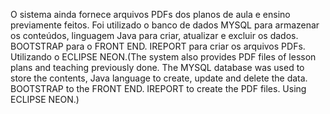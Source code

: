  O sistema ainda fornece arquivos PDFs dos planos de aula e ensino previamente feitos. Foi utilizado o banco de dados MYSQL para armazenar os conteúdos, linguagem Java para criar, atualizar e excluir os dados. BOOTSTRAP para o FRONT END. IREPORT para criar os arquivos PDFs. Utilizando o ECLIPSE NEON.(The system also provides PDF files of lesson plans and teaching previously done. The MYSQL database was used to store the contents, Java language to create, update and delete the data. BOOTSTRAP to the FRONT END. IREPORT to create the PDF files. Using ECLIPSE NEON.)
